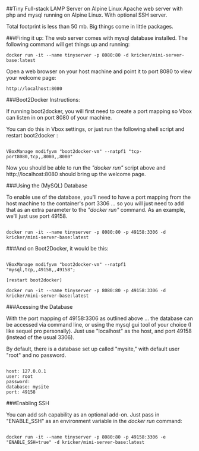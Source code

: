 ##Tiny Full-stack LAMP Server on Alpine Linux
Apache web server with php and mysql running on Alpine Linux. With optional SSH server.

Total footprint is less than 50 mb. Big things come in little packages.

###Firing it up:
The web server comes with mysql database installed. The following command will get things up and running:

```
docker run -it --name tinyserver -p 8080:80 -d kricker/mini-server-base:latest
```

Open a web browser on your host machine and point it to port 8080 to view your welcome page:

```
http://localhost:8080
```


###Boot2Docker Instructions:

If running boot2docker, you will first need to create a port mapping so Vbox can listen in on port 8080 of your machine. 

You can do this in Vbox settings, or just run the following shell script and restart boot2docker :

```

VBoxManage modifyvm "boot2docker-vm" --natpf1 "tcp-port8080,tcp,,8080,,8080"

```

Now you should be able to run the *"docker run"* script above and http://localhost:8080 should bring up the welcome page.


###Using the (MySQL) Database

To enable use of the database, you'll need to have a port mapping from the host machine to the container's port 3306 ... so you will just need to add that as an extra parameter to the *"docker run"* command. As an example, we'll just use port 49158.

```

docker run -it --name tinyserver -p 8080:80 -p 49158:3306 -d kricker/mini-server-base:latest

```

###And on Boot2Docker, it would be this:

```

VBoxManage modifyvm "boot2docker-vm" --natpf1 "mysql,tcp,,49158,,49158";

[restart boot2docker]

docker run -it --name tinyserver -p 8080:80 -p 49158:3306 -d kricker/mini-server-base:latest

```

###Acessing the Database

With the port mapping of 49158:3306 as outlined above ... the database can be accessed via command line, or using the mysql gui tool of your choice (I like sequel pro personally). Just use "localhost" as the host, and port 49158 (instead of the usual 3306). 

By default, there is a database set up called "mysite," with default user "root" and no password.

```

host: 127.0.0.1
user: root
password:
database: mysite
port: 49158

```

###Enabling SSH

You can add ssh capability as an optional add-on. Just pass in "ENABLE_SSH" as an environment variable in the *docker run* command:

```

docker run -it --name tinyserver -p 8080:80 -p 49158:3306 -e "ENABLE_SSH=true" -d kricker/mini-server-base:latest

```
